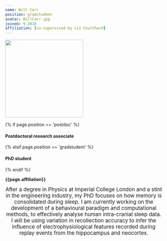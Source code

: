 ```yaml
---
name: Will Carr
position: gradstudent
avatar: WillCarr.jpg
joined: 9_2018
affiliation: [co-supervised by Liz Coulthard]
---
```


<img width="250" src="{{site.baseurl}}/images/people/{{page.avatar}}" data-action="zoom">

 {% if page.position == 'postdoc' %}
<h4>Postdoctoral research associate</h4>
 {% elsif page.position == 'gradstudent' %}
<h4>PhD student</h4>
 {% endif %}

<b>{{page.affiliation}}</b>

<header class="masthead text-justify" style="font-size:120%">
After a degree in Physics at Imperial College London and a stint in the engineering industry, my PhD focuses on how memory is consolidated during sleep. I am currently working on the development of a behavioural paradigm and computational methods, to effectively analyse human intra-cranial sleep data. I will be using variation in recollection accuracy to infer the influence of electrophysiological features recorded during replay events from the hippocampus and neocortex.
</header>
<br><br>
